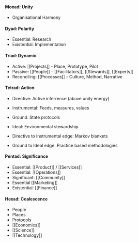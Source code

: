 #### Monad: Unity
- Organisational Harmony

#### Dyad: Polarity
- Essential: Research
- Existential: Implementation

#### Triad: Dynamic
- Active: [[Projects]] - Place, Prototype, Pilot
- Passive: [[People]] - [[Facilitators]], [[Stewards]], [[Experts]] 
- Reconciling: [[Processes]] - Culture, Method, Narrative

#### Tetrad: Action
- Directive: Active inferrence (above unity energy)
- Instrumental: Feeds, measures, values
- Ground: State protocols
- Ideal: Environmental stewardship

- Directive to Instrumental edge: Markov blankets
- Ground to Ideal edge: Practice based methodologies

#### Pentad: Significance
- Essential: [[Product]] / [[Services]]
- Essential: [[Operations]]
- Significant: [[Community]]
- Essential [[Marketing]]
- Existential: [[Finance]]

#### Hexad: Coalescence
- People
- Places
- Protocols
- [[Economics]]
- [[Science]]
- [[Technology]]
